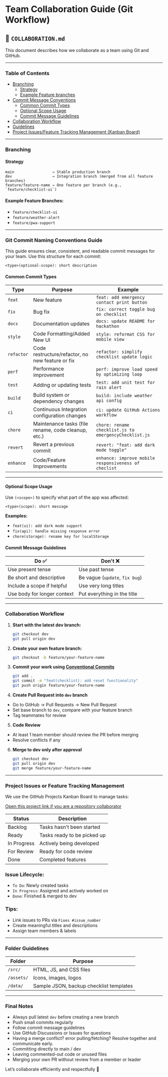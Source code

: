 
# Team Collaboration Guide (Git Workflow)

## 📄 `COLLABORATION.md`

This document describes how we collaborate as a team using Git and GitHub.

---

### Table of Contents
- [Branching](#branching)
   - [Strategy](#strategy)
   - [Example Feature branches](#example-feature-branches)
- [Commit Message Conventions](#git-commit-naming-conventions-guide)
   - [Common Commit Types](#common-commit-types)
   - [Optional Scope Usage](#optional-scope-usage)
   - [Commit Message Guidelines](#commit-message-guidelines)
- [Collaboration Workflow](#collaboration-workflow)
- [Guidelines](#guidelines)
- [Project Issues/Feature Tracking Management (Kanban Board)](#project-issues-or-feature-tracking-management)

---

### Branching

#### Strategy

```
main                 → Stable production branch
dev                  → Integration branch (merged from all feature branches)
feature/feature-name → One feature per branch (e.g., `feature/checklist-ui`)
```

#### Example Feature Branches:

* `feature/checklist-ui`
* `feature/weather-alert`
* `feature/pwa-support`
 
---

### Git Commit Naming Conventions Guide

This guide ensures clear, consistent, and readable commit messages for your team. Use this structure for each commit:

```
<type>(optional-scope): short description
```

####  Common Commit Types

| Type       | Purpose                                             | Example                                               
| ---------- | --------------------------------------------------- | ----------------------------------------------------- 
| `feat`     | New feature                                         | `feat: add emergency contact print button`            
| `fix`      | Bug fix                                             | `fix: correct toggle bug on checklist`                
| `docs`     | Documentation updates                               | `docs: update README for hackathon`                   
| `style`    | Code Formatting/Added New UI                        | `style: reformat CSS for mobile view`                 
| `refactor` | Code restructure/refactor, no new feature or fix    | `refactor: simplify checklist update logic`           
| `perf`     | Performance improvement                             | `perf: improve load speed by optimizing loop`         
| `test`     | Adding or updating tests                            | `test: add unit test for rain alert`                  
| `build`    | Build system or dependency changes                  | `build: include weather api config`                   
| `ci`       | Continuous Integration configuration changes        | `ci: update GitHub Actions workflow`                  
| `chore`    | Maintenance tasks (file rename, code cleanup, etc.) | `chore: rename checklist.js to emergencyChecklist.js` 
| `revert`   | Revert a previous commit                            | `revert: "feat: add dark mode toggle"`                  
| `enhance`  | Code/Feature Improvements                           | `enhance: improve mobile responsiveness of checlist`                         

---

#### Optional Scope Usage

Use `(<scope>)` to specify what part of the app was affected:

```
<type>(scope): short message
```

**Examples:**
* `feat(ui): add dark mode support`
* `fix(api): handle missing response error`
* `chore(storage): rename key for localStorage`


#### Commit Message Guidelines

| Do ✅                        | Don't ❌                        |
| --------------------------- | ------------------------------ |
| Use present tense           | Use past tense                 |
| Be short and descriptive    | Be vague (`update`, `fix bug`) |
| Include a scope if helpful  | Use very long titles           |
| Use body for longer context | Put everything in the title    |

---

### Collaboration Workflow

1. **Start with the latest dev branch:**

   ```bash
   git checkout dev
   git pull origin dev
   ```

2. **Create your own feature branch:**

   ```bash
   git checkout -b feature/your-feature-name
   ```

3. **Commit your work using [Conventional Commits](#git-commit-naming-conventions-guide)**

   ```bash
   git add .
   git commit -m "feat(checklist): add reset functionality"
   git push origin feature/your-feature-name
   ```

4. **Create Pull Request into `dev` branch**

* Go to GitHub → Pull Requests → New Pull Request
* Set base branch to `dev`, compare with your feature branch
* Tag teammates for review

5. **Code Review**

* At least 1 team member should review the PR before merging
* Resolve conflicts if any

6. **Merge to dev only after approval**

   ```bash
   git checkout dev
   git pull origin dev
   git merge feature/your-feature-name
   ```
---

### Project Issues or Feature Tracking Management
We use the GitHub Projects Kanban Board to manage tasks:

[Open this project link if you are a repository collaborator](https://github.com/users/99lash/projects/9/)


| Status         | Description              
| ---------------|------------------------ 
|  Backlog     | Tasks hasn't been started        
|  Ready       | Tasks ready to be picked up         
|  In Progress | Actively being developed 
|  For Review  | Ready for code review    
|  Done        | Completed features       

### Issue Lifecycle:

* `To Do`: Newly created tasks
* `In Progress`: Assigned and actively worked on
* `Done`: Finished & merged to dev

### Tips:

* Link issues to PRs via `Fixes #issue_number`
* Create meaningful titles and descriptions
* Assign team members & labels

---

### Folder Guidelines

| Folder     | Purpose                                 |
| ---------- | --------------------------------------- |
| `/src/`    | HTML, JS, and CSS files                 |
| `/assets/` | Icons, images, logos                    |
| `/data/`   | Sample JSON, backup checklist templates |

---

### Final Notes

- Always pull latest `dev` before creating a new branch
- Push small commits regularly
- Follow commit message guidelines
- Use GitHub Discussions or Issues for questions
- Having a merge conflict? error pulling/fetching? Resolve together and communicate early.
- Committing directly to main / dev
- Leaving commented-out code or unused files
- Merging your own PR without review from a member or leader

Let’s collaborate efficiently and respectfully 🚀